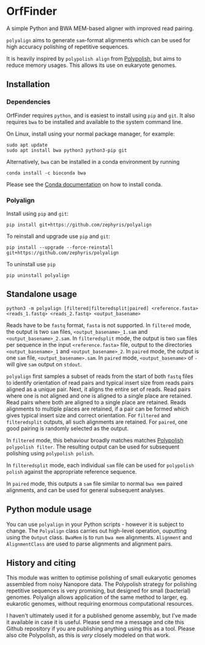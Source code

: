 # OrfFinder

A simple Python and BWA MEM-based aligner with improved read pairing.

`polyalign` aims to generate `sam`-format alignments which can be used for high accuracy polishing of repetitive sequences.

It is heavily inspired by `polypolish align` from [Polypolish](https://github.com/rrwick/Polypolish), but aims to reduce memory usages. This allows its use on eukaryote genomes.

## Installation

### Dependencies

OrfFinder requires `python`, and is easiest to install using `pip` and `git`. It also requires `bwa` to be installed and available to the system command line.

On Linux, install using your normal package manager, for example:
``` shell
sudo apt update
sudo apt install bwa python3 python3-pip git
```

Alternatively, `bwa` can be installed in a conda environment by running
```shell
conda install -c bioconda bwa
```
Please see the [Conda documentation](https://conda.io/projects/conda/en/latest/user-guide/install/index.html) on how to install conda.

### Polyalign

Install using `pip` and `git`:
``` shell
pip install git+https://github.com/zephyris/polyalign
```

To reinstall and upgrade use `pip` and `git`:
``` shell
pip install --upgrade --force-reinstall git+https://github.com/zephyris/polyalign
```

To uninstall use `pip`
``` shell
pip uninstall polyalign
```

## Standalone usage

``` shell
python3 -m polyalign [filtered|filteredsplit|paired] <reference.fasta> <reads_1.fastq> <reads_2.fastq> <output_basename>
```

Reads have to be `fastq` format, `fasta` is not supported. In `filtered` mode, the output is two `sam` files, `<output_basename>_1.sam` and `<output_basename>_2.sam`.
In `filteredsplit` mode, the output is two `sam` files per sequence in the input `<reference.fasta>` file, output to the directories `<output_basename>_1` and `<output_basename>_2`.
In `paired` mode, the output is one `sam` file, `<output_basename>.sam`. In `paired` mode, `<output_basename>` of `-` will give `sam` output on `stdout`.

`polyalign` first samples a subset of reads from the start of both `fastq` files to identify orientation of read pairs and typical insert size from reads pairs aligned as a unique pair.
Next, it aligns the entire set of reads. Read pairs where one is not aligned and one is aligned to a single place are retained. Read pairs where both are aligned to a single place are retained.
Reads alignments to multiple places are retained, if a pair can be formed which gives typical insert size and correct orientation. For `filtered` and `filteredsplit` outputs, all such alignments are retained. For `paired`, one good pairing is randomly selected as the output.

In `filtered` mode, this behaviour broadly matches matches [Polypolish](https://github.com/rrwick/Polypolish) `polypolish filter`. The resulting output can be used for subsequent polishing using `polypolish polish`.

In `filteredsplit` mode, each individual `sam` file can be used for `polypolish polish` against the appropriate reference sequence.

In `paired` mode, this outputs a `sam` file similar to normal `bwa mem` paired alignments, and can be used for general subsequent analyses.

## Python module usage

You can use `polyalign` in your Python scripts - however it is subject to change. The `Polyalign` class carries out high-level operation, ouputting using the `Output` class.
`BwaMem` is to run `bwa mem` alignments. `Alignment` and `AlignmentClass` are used to parse alignments and alignment pairs.

## History and citing

This module was written to optimise polishing of small eukaryotic genomes assembled from noisy Nanopore data. The Polypolish strategy for polishing repetitive sequences is very promising, but designed for small (bacterial) genomes. Polyalign allows application of the same method to larger, eg. eukarotic genomes, without requiring enormous computational resources.

I haven't ultimately used it for a published genome assembly, but I've made it available in case it is useful. Please send me a message and cite this Github repository if you are publishing anything using this as a tool. Please also cite Polypolish, as this is _very_ closely modeled on that work.
